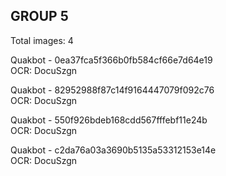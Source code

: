 ## GROUP 5
Total images: 4  

Quakbot - 0ea37fca5f366b0fb584cf66e7d64e19  
OCR: DocuSzgn  

Quakbot - 82952988f87c14f9164447079f092c76  
OCR: DocuSzgn  

Quakbot - 550f926bdeb168cdd567fffebf11e24b  
OCR: DocuSzgn  

Quakbot - c2da76a03a3690b5135a53312153e14e  
OCR: DocuSzgn  

